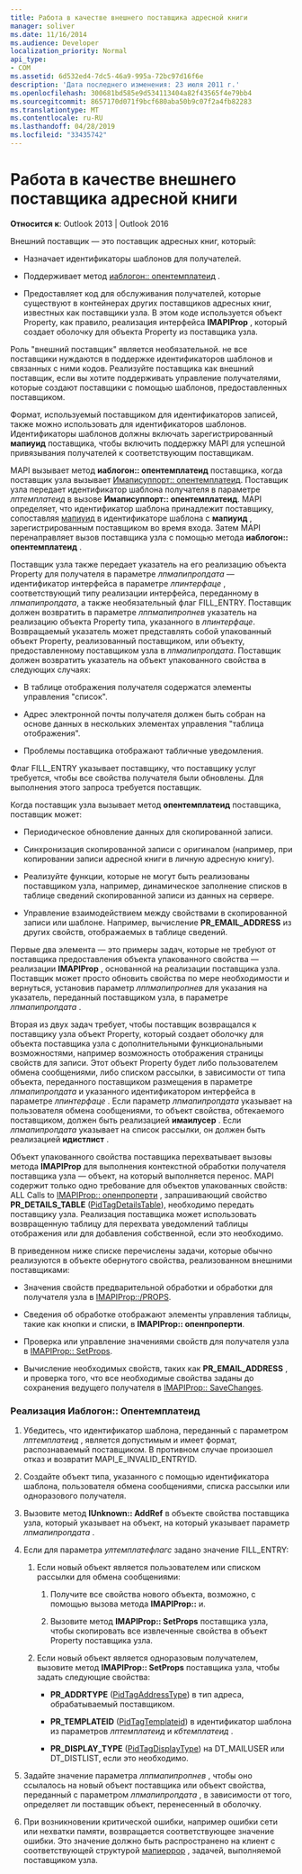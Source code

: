 ```yaml
---
title: Работа в качестве внешнего поставщика адресной книги
manager: soliver
ms.date: 11/16/2014
ms.audience: Developer
localization_priority: Normal
api_type:
- COM
ms.assetid: 6d532ed4-7dc5-46a9-995a-72bc97d16f6e
description: 'Дата последнего изменения: 23 июля 2011 г.'
ms.openlocfilehash: 300681bd585e9d534113404a82f43565f4e79bb4
ms.sourcegitcommit: 8657170d071f9bcf680aba50b9c07f2a4fb82283
ms.translationtype: MT
ms.contentlocale: ru-RU
ms.lasthandoff: 04/28/2019
ms.locfileid: "33435742"
---
```

# <a name="acting-as-a-foreign-address-book-provider"></a>Работа в качестве внешнего поставщика адресной книги

**Относится к**: Outlook 2013 | Outlook 2016 
  
Внешний поставщик — это поставщик адресных книг, который: 
  
- Назначает идентификаторы шаблонов для получателей.
    
- Поддерживает метод [иаблогон:: опентемплатеид](iablogon-opentemplateid.md) . 
    
- Предоставляет код для обслуживания получателей, которые существуют в контейнерах других поставщиков адресных книг, известных как поставщики узла. В этом коде используется объект Property, как правило, реализация интерфейса **IMAPIProp** , который создает оболочку для объекта Property из поставщика узла. 
    
Роль "внешний поставщик" является необязательной. не все поставщики нуждаются в поддержке идентификаторов шаблонов и связанных с ними кодов. Реализуйте поставщика как внешний поставщик, если вы хотите поддерживать управление получателями, которые создают поставщики с помощью шаблонов, предоставленных поставщиком. 
  
Формат, используемый поставщиком для идентификаторов записей, также можно использовать для идентификаторов шаблонов. Идентификаторы шаблонов должны включать зарегистрированный **мапиуид** поставщика, чтобы включить поддержку MAPI для успешной привязывания получателей к соответствующим поставщикам. 
  
MAPI вызывает метод **иаблогон:: опентемплатеид** поставщика, когда поставщик узла вызывает [Имаписуппорт:: опентемплатеид](imapisupport-opentemplateid.md). Поставщик узла передает идентификатор шаблона получателя в параметре _лптемплатеид_ в вызове **Имаписуппорт:: опентемплатеид**. MAPI определяет, что идентификатор шаблона принадлежит поставщику, сопоставляя [мапиуид](mapiuid.md) в идентификаторе шаблона с **мапиуид** , зарегистрированным поставщиком во время входа. Затем MAPI перенаправляет вызов поставщика узла с помощью метода **иаблогон:: опентемплатеид** . 
  
Поставщик узла также передает указатель на его реализацию объекта Property для получателя в параметре _лпмапипропдата_ — идентификатор интерфейса в параметре _лпинтерфаце_ , соответствующий типу реализации интерфейса, переданному в _лпмапипропдата_, а также необязательный флаг FILL_ENTRY. Поставщик должен возвратить в параметре _лппмапипропнев_ указатель на реализацию объекта Property типа, указанного в _лпинтерфаце_. Возвращаемый указатель может представлять собой упакованный объект Property, реализованный поставщиком, или объекту, предоставленному поставщиком узла в _лпмапипропдата_. Поставщик должен возвратить указатель на объект упакованного свойства в следующих случаях:
  
- В таблице отображения получателя содержатся элементы управления "список".
    
- Адрес электронной почты получателя должен быть собран на основе данных в нескольких элементах управления "таблица отображения".
    
- Проблемы поставщика отображают табличные уведомления.
    
Флаг FILL_ENTRY указывает поставщику, что поставщику услуг требуется, чтобы все свойства получателя были обновлены. Для выполнения этого запроса требуется поставщик.
  
Когда поставщик узла вызывает метод **опентемплатеид** поставщика, поставщик может: 
  
- Периодическое обновление данных для скопированной записи.
    
- Синхронизация скопированной записи с оригиналом (например, при копировании записи адресной книги в личную адресную книгу).
    
- Реализуйте функции, которые не могут быть реализованы поставщиком узла, например, динамическое заполнение списков в таблице сведений скопированной записи из данных на сервере.
    
- Управление взаимодействием между свойствами в скопированной записи или шаблоне. Например, вычисление **PR_EMAIL_ADDRESS** из других свойств, отображаемых в таблице сведений. 
    
Первые два элемента — это примеры задач, которые не требуют от поставщика предоставления объекта упакованного свойства — реализации **IMAPIProp** , основанной на реализации поставщика узла. Поставщик может просто обновить свойства по мере необходимости и вернуться, установив параметр _лппмапипропнев_ для указания на указатель, переданный поставщиком узла, в параметре _лпмапипропдата_ . 
  
Вторая из двух задач требует, чтобы поставщик возвращался к поставщику узла объект Property, который создает оболочку для объекта поставщика узла с дополнительными функциональными возможностями, например возможность отображения страницы свойств для записи. Этот объект Property будет либо пользователем обмена сообщениями, либо списком рассылки, в зависимости от типа объекта, переданного поставщиком размещения в параметре _лпмапипропдата_ и указанного идентификатором интерфейса в параметре _лпинтерфаце_ . Если параметр _лпмапипропдата_ указывает на пользователя обмена сообщениями, то объект свойства, обтекаемого поставщиком, должен быть реализацией **имаилусер** . Если _лпмапипропдата_ указывает на список рассылки, он должен быть реализацией **идистлист** . 
  
Объект упакованного свойства поставщика перехватывает вызовы метода **IMAPIProp** для выполнения контекстной обработки получателя поставщика узла — объект, на который выполняется перенос. MAPI содержит только одно требование для объектов упакованных свойств: ALL Calls to [IMAPIProp:: опенпроперти](imapiprop-openproperty.md) , запрашивающий свойство **PR_DETAILS_TABLE** ([PidTagDetailsTable](pidtagdetailstable-canonical-property.md)), необходимо передать поставщику узла. Реализация поставщика может использовать возвращенную таблицу для перехвата уведомлений таблицы отображения или для добавления собственной, если это необходимо. 
  
В приведенном ниже списке перечислены задачи, которые обычно реализуются в объекте обернутого свойства, реализованном внешними поставщиками:
  
- Значения свойств предварительной обработки и обработки для получателя узла в [IMAPIProp::/PROPS](imapiprop-getprops.md).
    
- Сведения об обработке отображают элементы управления таблицы, такие как кнопки и списки, в **IMAPIProp:: опенпроперти**.
    
- Проверка или управление значениями свойств для получателя узла в [IMAPIProp:: SetProps](imapiprop-setprops.md).
    
- Вычисление необходимых свойств, таких как **PR_EMAIL_ADDRESS** , и проверка того, что все необходимые свойства заданы до сохранения ведущего получателя в [IMAPIProp:: SaveChanges](imapiprop-savechanges.md).
    
### <a name="to-implement-iablogonopentemplateid"></a>Реализация Иаблогон:: Опентемплатеид
  
1. Убедитесь, что идентификатор шаблона, переданный с параметром _лптемплатеид_ , является допустимым и имеет формат, распознаваемый поставщиком. В противном случае произошел отказ и возвратит MAPI_E_INVALID_ENTRYID. 
    
2. Создайте объект типа, указанного с помощью идентификатора шаблона, пользователя обмена сообщениями, списка рассылки или одноразового получателя. 
    
3. Вызовите метод **IUnknown:: AddRef** в объекте свойства поставщика узла, который указывает на объект, на который указывает параметр _лпмапипропдата_ . 
    
4. Если для параметра _ултемплатефлагс_ задано значение FILL_ENTRY: 
    
   1. Если новый объект является пользователем или списком рассылки для обмена сообщениями:
      
      1. Получите все свойства нового объекта, возможно, с помощью вызова метода **IMAPIProp::** и. 
          
      2. Вызовите метод **IMAPIProp:: SetProps** поставщика узла, чтобы скопировать все извлеченные свойства в объект Property поставщика узла. 
      
   2. Если новый объект является одноразовым получателем, вызовите метод **IMAPIProp:: SetProps** поставщика узла, чтобы задать следующие свойства: 
      
      - **PR_ADDRTYPE** ([PidTagAddressType](pidtagaddresstype-canonical-property.md)) в тип адреса, обрабатываемый поставщиком.
        
      - **PR\_TEMPLATEID** ([PidTagTemplateid](pidtagtemplateid-canonical-property.md)) в идентификатор шаблона из параметров _лптемплатеид_ и _кбтемплатеид_ . 
        
      - **PR_DISPLAY_TYPE** ([PidTagDisplayType](pidtagdisplaytype-canonical-property.md)) на DT_MAILUSER или DT_DISTLIST, если это необходимо.
    
5. Задайте значение параметра _лппмапипропнев_ , чтобы оно ссылалось на новый объект поставщика или объект свойства, переданный с параметром _лпмапипропдата_ , в зависимости от того, определяет ли поставщик объект, перенесенный в оболочку. 
    
6. При возникновении критической ошибки, например ошибки сети или нехватки памяти, возвращается соответствующее значение ошибки. Это значение должно быть распространено на клиент с соответствующей структурой [мапиеррор](mapierror.md) , задачей, выполняемой поставщиком узла. 
    

